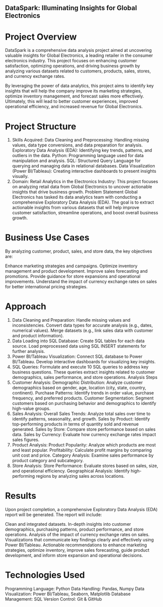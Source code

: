 ## DataSpark: Illuminating Insights for Global Electronics
# Project Overview
DataSpark is a comprehensive data analysis project aimed at uncovering valuable insights for Global Electronics, a leading retailer in the consumer electronics industry. This project focuses on enhancing customer satisfaction, optimizing operations, and driving business growth by analyzing various datasets related to customers, products, sales, stores, and currency exchange rates.

By leveraging the power of data analytics, this project aims to identify key insights that will help the company improve its marketing strategies, optimize inventory management, and forecast sales more effectively. Ultimately, this will lead to better customer experiences, improved operational efficiency, and increased revenue for Global Electronics.

# Project Structure
1. Skills Acquired:
Data Cleaning and Preprocessing: Handling missing values, data type conversions, and data preparation for analysis.
Exploratory Data Analysis (EDA): Identifying key trends, patterns, and outliers in the data.
Python: Programming language used for data manipulation and analysis.
SQL: Structured Query Language for querying and managing data in relational databases.
Data Visualization (Power BI/Tableau): Creating interactive dashboards to present insights visually.
2. Domain:
Retail Analytics in the Electronics Industry: This project focuses on analyzing retail data from Global Electronics to uncover actionable insights that drive business growth.
Problem Statement
Global Electronics has tasked its data analytics team with conducting a comprehensive Exploratory Data Analysis (EDA). The goal is to extract actionable insights from various datasets that will help improve customer satisfaction, streamline operations, and boost overall business growth.

# Business Use Cases
By analyzing customer, product, sales, and store data, the key objectives are:

Enhance marketing strategies and campaigns.
Optimize inventory management and product development.
Improve sales forecasting and promotions.
Provide guidance for store expansions and operational improvements.
Understand the impact of currency exchange rates on sales for better international pricing strategies.
# Approach
1. Data Cleaning and Preparation:
Handle missing values and inconsistencies.
Convert data types for accurate analysis (e.g., dates, numerical values).
Merge datasets (e.g., link sales data with customer and product information).
2. Data Loading into SQL Database:
Create SQL tables for each data source.
Load preprocessed data using SQL INSERT statements for further analysis.
3. Power BI/Tableau Visualization:
Connect SQL database to Power BI/Tableau.
Develop interactive dashboards for visualizing key insights.
4. SQL Queries:
Formulate and execute 10 SQL queries to address key business questions. These queries extract insights related to customer demographics, sales performance, and store operations.
Analysis Steps
1. Customer Analysis:
Demographic Distribution: Analyze customer demographics based on gender, age, location (city, state, country, continent).
Purchase Patterns: Identify trends in order value, purchase frequency, and preferred products.
Customer Segmentation: Segment customers based on purchasing behavior and demographics to identify high-value groups.
2. Sales Analysis:
Overall Sales Trends: Analyze total sales over time to identify patterns, seasonality, and growth.
Sales by Product: Identify top-performing products in terms of quantity sold and revenue generated.
Sales by Store: Compare store performance based on sales data.
Sales by Currency: Evaluate how currency exchange rates impact sales figures.
3. Product Analysis:
Product Popularity: Analyze which products are most and least popular.
Profitability: Calculate profit margins by comparing unit cost and price.
Category Analysis: Examine sales performance by product category and subcategory.
4. Store Analysis:
Store Performance: Evaluate stores based on sales, size, and operational efficiency.
Geographical Analysis: Identify high-performing regions by analyzing sales across locations.
# Results
Upon project completion, a comprehensive Exploratory Data Analysis (EDA) report will be generated. The report will include:

Clean and integrated datasets.
In-depth insights into customer demographics, purchasing patterns, product performance, and store operations.
Analysis of the impact of currency exchange rates on sales.
Visualizations that communicate key findings clearly and effectively using Power BI/Tableau.
Actionable recommendations to enhance marketing strategies, optimize inventory, improve sales forecasting, guide product development, and inform store expansion and operational decisions.
# Technologies Used
Programming Language: Python
Data Handling: Pandas, Numpy
Data Visualization: Power BI/Tableau, Seaborn, Matplotlib
Database Management: SQL
Version Control: Git & GitHub
